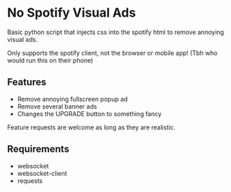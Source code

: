 # No Spotify Visual Ads

Basic python script that injects css into the spotify html to remove annoying visual ads.

Only supports the spotify client, not the browser or mobile app! (Tbh who would run this on their phone)

## Features

- Remove annoying fullscreen popup ad
- Remove several banner ads
- Changes the UPGRADE button to something fancy

Feature requests are welcome as long as they are realistic.

## Requirements

 - websocket
 - websocket-client
 - requests
